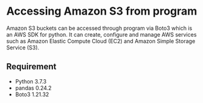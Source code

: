 # Accessing Amazon S3 from program

Amazon S3 buckets can be accessed through program via Boto3 which is an AWS SDK for python. It can create, configure and manage AWS services such as Amazon Elastic Compute Cloud (EC2) and Amazon Simple Storage Service (S3). 

## Requirement

- Python 3.7.3
- pandas 0.24.2
- Boto3 1.21.32
